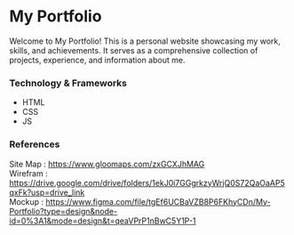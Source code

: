 <h1>My Portfolio</h1>

Welcome to My Portfolio! This is a personal website showcasing my work, skills, and 
achievements. It serves as a comprehensive collection of projects, experience, and information 
about me.

<h3>Technology & Frameworks</h3>

<ul>
  <li>HTML</li>
  <li>CSS</li>
  <li>JS</li>
</ul>

<h3>References</h3>

Site Map : https://www.gloomaps.com/zxGCXJhMAG <br>
Wirefram : https://drive.google.com/drive/folders/1ekJ0i7GGgrkzyWrjQ0S72QaOaAP5qxFk?usp=drive_link<br>
Mockup : https://www.figma.com/file/tgEf6UCBaVZB8P6FKhyCDn/My-Portfolio?type=design&node-id=0%3A1&mode=design&t=qeaVPrP1nBwC5Y1P-1
